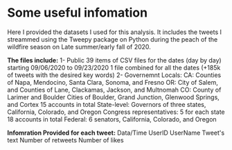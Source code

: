 # Some useful infomation

Here I provided the datasets I used for this analysis. It includes the tweets I streammed using the Tweepy package on Python during the peach of the wildfire season on Late summer/early fall of 2020.

**The files include:**
1- Public
  39 items of CSV files for the dates (day by day) starting 09/06/2020 to 09/23/2020 
  1 file combined for all the dates (+185k of tweets with the desired key words)
2- Governemnt
  Locals:
  CA: Counties of Napa, Mendocino, Santa Clara, Sonoma, and Fresno
  OR: City of Salem, and Counties of Lane, Clackamas, Jackson, and Multnomah
  CO: County of Larimer and Boulder Cities of Boulder, Grand Junction, Glenwood Springs, and Cortex
  15 accounts in total
  State-level:
  Governors of three states, California, Colorado, and Oregon
  Congress representatives: 5 for each state
  18 accounts in total
  Federal: 6 senators, California, Colorado, and Oregon
  
  **Infomration Provided for each tweet:**
 Data/Time
 UserID
 UserName
 Tweet's text
 Number of retweets
 Number of likes

